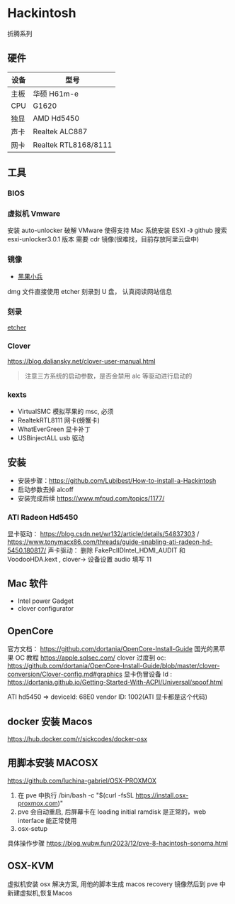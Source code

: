 # Hackintosh

折腾系列

## 硬件

| 设备 | 型号                 |
| ---- | -------------------- |
| 主板 | 华硕 H61m-e          |
| CPU  | G1620                |
| 独显 | AMD Hd5450           |
| 声卡 | Realtek ALC887       |
| 网卡 | Realtek RTL8168/8111 |

## 工具

### BIOS

### 虚拟机 Vmware

安装 auto-unlocker 破解 VMware 使得支持 Mac 系统安装
ESXI -》 github 搜索 esxi-unlocker3.0.1 版本
需要 cdr 镜像(很难找，目前存放阿里云盘中)

### 镜像

- [黑果小兵](https://mirrors.dtops.cc/ISO/MacOS)

dmg 文件直接使用 etcher 刻录到 U 盘，
认真阅读网站信息

### 刻录

[etcher](https://www.balena.io/etcher/)

### Clover

https://blog.daliansky.net/clover-user-manual.html

> 注意三方系统的启动参数，是否金禁用 alc 等驱动进行启动的

### kexts

- VirtualSMC 模拟苹果的 msc, 必须
- RealtekRTL8111 网卡(螃蟹卡)
- WhatEverGreen 显卡补丁
- USBinjectALL usb 驱动

## 安装

- 安装步骤：https://github.com/Lubibest/How-to-install-a-Hackintosh
- 启动参数去掉 alcoff
- 安装完成后续 https://www.mfpud.com/topics/1177/

### ATI Radeon Hd5450

显卡驱动： https://blog.csdn.net/wr132/article/details/54837303 / https://www.tonymacx86.com/threads/guide-enabling-ati-radeon-hd-5450.180817/
声卡驱动： 删除 FakePcIIDIntel_HDMI_AUDIT 和 VoodooHDA.kext , clover-> 设备设置 audio 填写 11

## Mac 软件

- Intel power Gadget
- clover configurator

## OpenCore

官方文档： https://github.com/dortania/OpenCore-Install-Guide
国光的黑苹果 OC 教程 https://apple.sqlsec.com/
clover 过度到 oc: https://github.com/dortania/OpenCore-Install-Guide/blob/master/clover-conversion/Clover-config.md#graphics
显卡伪冒设备 Id : https://dortania.github.io/Getting-Started-With-ACPI/Universal/spoof.html

ATI hd5450 => deviceId: 68E0 vendor ID: 1002(ATI 显卡都是这个代码)

## docker 安装 Macos

https://hub.docker.com/r/sickcodes/docker-osx

## 用脚本安装 MACOSX

https://github.com/luchina-gabriel/OSX-PROXMOX

1. 在 pve 中执行 /bin/bash -c "$(curl -fsSL https://install.osx-proxmox.com)"
2. pve 会自动重启, 后屏幕卡在 loading initial ramdisk 是正常的，web interface 能正常使用
3. osx-setup

具体操作步骤 https://blog.wubw.fun/2023/12/pve-8-hacintosh-sonoma.html

## OSX-KVM

虚拟机安装 osx 解决方案, 用他的脚本生成 macos recovery 镜像然后到 pve 中新建虚拟机,恢复Macos
